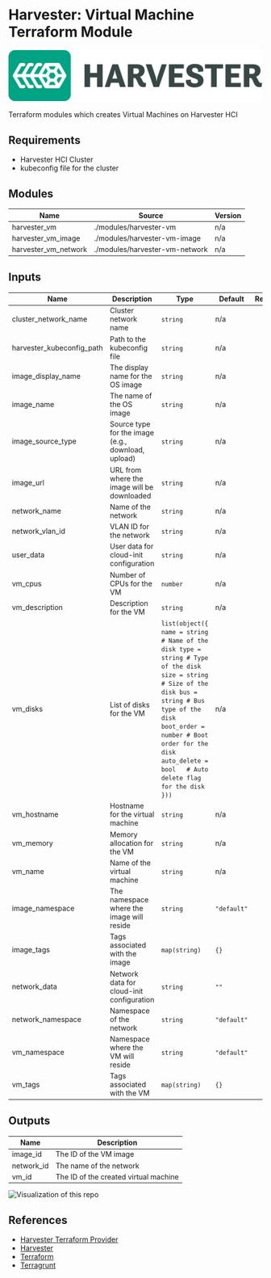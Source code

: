 # Harvester: Virtual Machine Terraform Module

![Alt text](assets/harvester_logo.png)

Terraform modules which creates Virtual Machines on Harvester HCI

## Requirements

- Harvester HCI Cluster
- kubeconfig file for the cluster

<!-- BEGIN_TF_DOCS -->

## Modules

| Name | Source | Version |
|------|--------|---------|
| harvester_vm | ./modules/harvester-vm | n/a |
| harvester_vm_image | ./modules/harvester-vm-image | n/a |
| harvester_vm_network | ./modules/harvester-vm-network | n/a |

## Inputs

| Name | Description | Type | Default | Required |
|------|-------------|------|---------|:--------:|
| cluster_network_name | Cluster network name | `string` | n/a | yes |
| harvester_kubeconfig_path | Path to the kubeconfig file | `string` | n/a | yes |
| image_display_name | The display name for the OS image | `string` | n/a | yes |
| image_name | The name of the OS image | `string` | n/a | yes |
| image_source_type | Source type for the image (e.g., download, upload) | `string` | n/a | yes |
| image_url | URL from where the image will be downloaded | `string` | n/a | yes |
| network_name | Name of the network | `string` | n/a | yes |
| network_vlan_id | VLAN ID for the network | `string` | n/a | yes |
| user_data | User data for cloud-init configuration | `string` | n/a | yes |
| vm_cpus | Number of CPUs for the VM | `number` | n/a | yes |
| vm_description | Description for the VM | `string` | n/a | yes |
| vm_disks | List of disks for the VM | ```list(object({ name = string # Name of the disk type = string # Type of the disk size = string # Size of the disk bus = string # Bus type of the disk boot_order = number # Boot order for the disk auto_delete = bool   # Auto delete flag for the disk }))``` | n/a | yes |
| vm_hostname | Hostname for the virtual machine | `string` | n/a | yes |
| vm_memory | Memory allocation for the VM | `string` | n/a | yes |
| vm_name | Name of the virtual machine | `string` | n/a | yes |
| image_namespace | The namespace where the image will reside | `string` | `"default"` | no |
| image_tags | Tags associated with the image | `map(string)` | `{}` | no |
| network_data | Network data for cloud-init configuration | `string` | `""` | no |
| network_namespace | Namespace of the network | `string` | `"default"` | no |
| vm_namespace | Namespace where the VM will reside | `string` | `"default"` | no |
| vm_tags | Tags associated with the VM | `map(string)` | `{}` | no |

## Outputs

| Name | Description |
|------|-------------|
| image_id | The ID of the VM image |
| network_id | The name of the network |
| vm_id | The ID of the created virtual machine |
<!-- END_TF_DOCS -->

![Visualization of this repo](./diagram.svg)

## References

- [Harvester Terraform Provider](https://registry.terraform.io/providers/harvester/harvester/latest)
- [Harvester](https://harvesterhci.io/)
- [Terraform](https://www.terraform.io/)
- [Terragrunt](https://terragrunt.gruntwork.io/)
